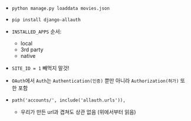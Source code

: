 - `python manage.py loaddata movies.json`
- `pip install django-allauth`
- `INSTALLED_APPS` 순서: 
  - local
  - 3rd party
  - native

- `SITE_ID = 1` 빼먹지 말것! 
- `OAuth`에서 `Auth`는 `Authentication(인증)` 뿐만 아니라 `Authorization(허가)` 또한 포함
- `path('accounts/', include('allauth.urls')),` 
  - 우리가 만든 url과 겹쳐도 상관 없음 (위에서부터 읽음)

